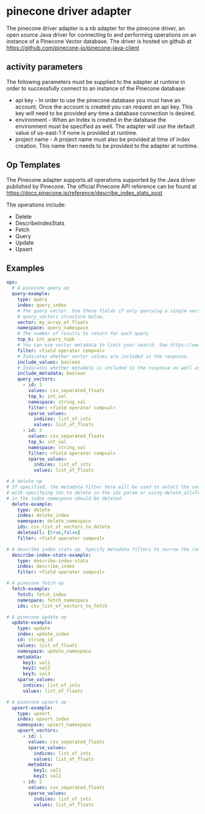 # pinecone driver adapter
The pinecone driver adapter is a nb adapter for the pinecone driver, an open source Java driver for connecting to and
performing operations on an instance of a Pinecone Vector database. The driver is hosted on github at
https://github.com/pinecone-io/pinecone-java-client

## activity parameters
The following parameters must be supplied to the adapter at runtime in order to successfully connect to an
instance of the Pinecone database:

* api key - In order to use the pinecone database you must have an account. Once the account is created you can request
            an api key. This key will need to be provided any time a database connection is desired.
* environment - When an Index is created in the database the environment must be specified as well. The adapter will
                use the default value of us-east-1 if none is provided at runtime.
* project name - A project name must also be provided at time of index creation. This name then needs to be provided
                 to the adapter at runtime.

## Op Templates

The Pinecone adapter supports all operations supported by the Java driver published by Pinecone.
The official Pinecone API reference can be found at
https://docs.pinecone.io/reference/describe_index_stats_post

The operations include:

* Delete
* DescribeIndexStats
* Fetch
* Query
* Update
* Upsert

## Examples
```yaml
ops:
  # A pinecone query op
  query-example:
    type: query
    index: query_index
    # The query vector. Use these fields if only querying a single vector. If querying multiple use the
    # query_vectors structure below.
    vector: my_array_of_floats
    namespace: query_namespace
    # The number of results to return for each query.
    top_k: int_query_topk
    # You can use vector metadata to limit your search. See https://www.pinecone.io/docs/metadata-filtering/
    filter: <field operator compval>
    # Indicates whether vector values are included in the response.
    include_values: boolean
    # Indicates whether metadata is included in the response as well as the ids.
    include_metadata: boolean
    query_vectors:
      - id: 1
        values: csv_separated_floats
        top_k: int_val
        namespace: string_val
        filter: <field operator compval>
        sparse_values:
          indices: list_of_ints
          values: list_of_floats
      - id: 2
        values: csv_separated_floats
        top_k: int_val
        namespace: string_val
        filter: <field operator compval>
        sparse_values:
          indices: list_of_ints
          values: list_of_floats

# A delete op
# If specified, the metadata filter here will be used to select the vectors to delete. This is mutually exclusive
# with specifying ids to delete in the ids param or using delete_all=True. delete_all indicates that all vectors
# in the index namespace should be deleted.
  delete-example:
    type: delete
    index: delete_index
    namespace: delete_namespace
    ids: csv_list_of_vectors_to_delete
    deleteall: [true,false]
    filter: <field operator compval>

# A describe index stats op. Specify metadata filters to narrow the range of indices described.
  describe-index-stats-example:
    type: describe-index-stats
    index: describe_index
    filter: <field operator compval>

# A pinecone fetch op
  fetch-example:
    fetch: fetch_index
    namespace: fetch_namespace
    ids: csv_list_of_vectors_to_fetch

# A pinecone update op
  update-example:
    type: update
    index: update_index
    id: string_id
    values: list_of_floats
    namespace: update_namespace
    metadata:
      key1: val1
      key2: val2
      key3: val3
    sparse_values:
      indices: list_of_ints
      values: list_of_floats

# A pinecone upsert op
  upsert-example:
    type: upsert
    index: upsert_index
    namespace: upsert_namespace
    upsert_vectors:
      - id: 1
        values: csv_separated_floats
        sparse_values:
          indices: list_of_ints
          values: list_of_floats
        metadata:
          key1: val1
          key2: val2
      - id: 2
        values: csv_separated_floats
        sparse_values:
          indices: list_of_ints
          values: list_of_floats


```
